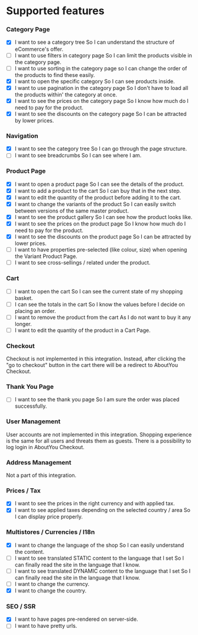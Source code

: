 # Supported features

### Category Page

- [x] I want to see a category tree So I can understand the structure of eCommerce's offer.
- [ ] I want to use filters in category page So I can limit the products visible in the category page.
- [ ] I want to use sorting in the category page so I can change the order of the products to find these easily.
- [x] I want to open the specific category So I can see products inside.
- [x] I want to use pagination in the category page So I don't have to load all the products within' the category at once.
- [x] I want to see the prices on the category page So I know how much do I need to pay for the product.
- [x] I want to see the discounts on the category page So I can be attracted by lower prices.

### Navigation

- [x] I want to see the category tree So I can go through the page structure.
- [ ] I want to see breadcrumbs So I can see where I am.

### Product Page

- [x] I want to open a product page So I can see the details of the product.
- [x] I want to add a product to the cart So I can buy that in the next step.
- [x] I want to edit the quantity of the product before adding it to the cart.
- [x] I want to change the variants of the product So I can easily switch between versions of the same master product.
- [x] I want to see the product gallery So I can see how the product looks like.
- [x] I want to see the prices on the product page So I know how much do I need to pay for the product.
- [x] I want to see the discounts on the product page So I can be attracted by lower prices.
- [ ] I want to have properties pre-selected (like colour, size) when opening the Variant Product Page.
- [ ] I want to see cross-sellings / related under the product.

### Cart

- [ ] I want to open the cart So I can see the current state of my shopping basket.
- [ ] I can see the totals in the cart So I know the values before I decide on placing an order.
- [ ] I want to remove the product from the cart As I do not want to buy it any longer.
- [ ] I want to edit the quantity of the product in a Cart Page.

### Checkout
Checkout is not implemented in this integration. Instead, after clicking the "go to checkout" button in the cart there will be a redirect to AboutYou Checkout.

### Thank You Page

- [ ] I want to see the thank you page So I am sure the order was placed successfully.

### User Management

User accounts are not implemented in this integration. Shopping experience is the same for all users and threats them as guests. There is a possibility to log login in AboutYou Checkout.

### Address Management

Not a part of this integration.

### Prices / Tax
- [x] I want to see the prices in the right currency and with applied tax.
- [x] I want to see applied taxes depending on the selected country / area So I can display price properly.

### Multistores / Currencies / I18n

- [x] I want to change the language of the shop So I can easily understand the content.
- [ ] I want to see translated STATIC content to the language that I set So I can finally read the site in the language that I know.
- [ ] I want to see translated DYNAMIC content to the language that I set So I can finally read the site in the language that I know.
- [ ] I want to change the currency.
- [x] I want to change the country.

### SEO / SSR
- [x] I want to have pages pre-rendered on server-side.
- [ ] I want to have pretty urls.